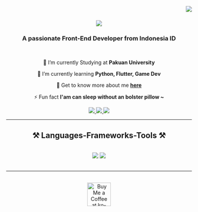 <img align="right" src="https://visitor-badge.laobi.icu/badge?page_id=falle46.falle46" />

<h1 align="center">
    <img src="https://readme-typing-svg.herokuapp.com/?font=Righteous&size=35&center=true&vCenter=true&width=500&height=70&duration=4000&lines=Hi+There!+👋;+I'm+Muhammad+Falleryan!;" />
</h1>

<h3 align="center">A passionate Front-End Developer from Indonesia ID</h3>

<br/>

<div align="center">
 
 🔭 I’m currently Studying at **Pakuan University**
 
 🌱 I’m currently learning **Python, Flutter, Game Dev**

💬 Get to know more about me **[here](https://instagram.com/fllryan_)**

⚡ Fun fact **I'am can sleep without an bolster pillow ~**

 </div>
 
<div align="center"> 
  <a href="mailto:falleryan46@gmail.com">
    <img src="https://img.shields.io/badge/Gmail-333333?style=for-the-badge&logo=gmail&logoColor=red" />
  </a>
  <a href="https://linkedin.com/in/falleryan46" target="_blank">
    <img src="https://img.shields.io/badge/LinkedIn-0077B5?style=for-the-badge&logo=linkedin&logoColor=white" target="_blank" />
  </a>
  <a href="https://fall46.github.io" target="_blank">
     <img src="https://img.shields.io/badge/Portfolio-FF5722?style=for-the-badge&logo=todoist&logoColor=white" target="_blank" /> <!-- sqlite, safari, google-chrome are other good icon options -->
  </a>
</div>

 <hr/>
 
<h2 align="center">⚒️ Languages-Frameworks-Tools ⚒️</h2>
<br/>
<div align="center">
    <img src="https://skillicons.dev/icons?i=react,bootstrap,mui,html,css,vscode,github,figma,tailwind,git,r" />
    <img src="https://skillicons.dev/icons?i=nodejs,python,javascript,canva,lightroom,ibispaint,capcut,java,flutter,mysql,laravel" /><br>
</div>

<br/>

<hr/>

<br/>

<div align="center">
<a href='https://ko-fi.com/V7V4RAK9C' target='_blank'><img height='64' style='border:0px;height:64px;' src='https://storage.ko-fi.com/cdn/kofi1.png?v=3' border='0' alt='Buy Me a Coffee at ko-fi.com' /></a>
</div>

<br/>
